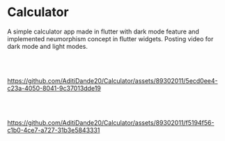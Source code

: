 # Calculator

A simple calculator app made in flutter with dark mode feature and implemented neumorphism concept in flutter widgets. Posting video for dark mode and light modes.

<br/><br/>

https://github.com/AditiDande20/Calculator/assets/89302011/5ecd0ee4-c23a-4050-8041-9c37013dde19

<br/><br/>

https://github.com/AditiDande20/Calculator/assets/89302011/f5194f56-c1b0-4ce7-a727-31b3e5843331

